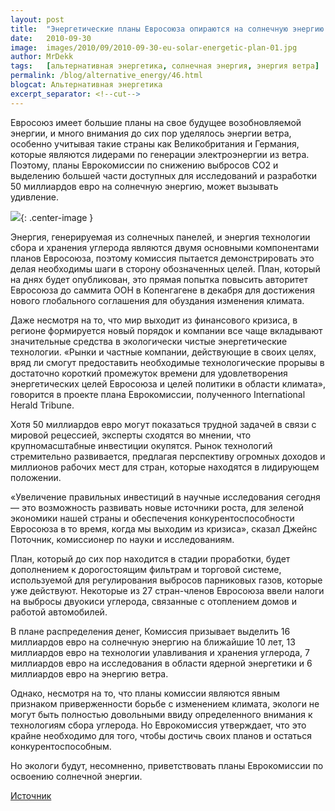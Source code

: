 ```yaml
---
layout: post
title:  "Энергетические планы Евросоюза опираются на солнечную энергию!"
date:   2010-09-30
image:  images/2010/09/2010-09-30-eu-solar-energetic-plan-01.jpg
author: MrDekk
tags:   [альтернативная энергетика, солнечная энергия, энергия ветра]
permalink: /blog/alternative_energy/46.html
blogcat: Альтернативная энергетика
excerpt_separator: <!--cut-->
---
```


Евросоюз имеет большие планы на свое будущее возобновляемой энергии, и много внимания до сих пор уделялось энергии ветра, особенно учитывая такие страны как Великобритания и Германия, которые являются лидерами по генерации электроэнергии из ветра. Поэтому, планы Еврокомиссии по снижению выбросов СО2 и выделению большей части доступных для исследований и разработки 50 миллиардов евро на солнечную энергию, может вызывать удивление.

<!--cut-->

![]({{site.baseurl}}/images/2010/09/2010-09-30-eu-solar-energetic-plan-02.png){: .center-image }

Энергия, генерируемая из солнечных панелей, и энергия технологии сбора и хранения углерода являются двумя основными компонентами планов Евросоюза, поэтому комиссия пытается демонстрировать это делая необходимы шаги в сторону обозначенных целей. План, который на днях будет опубликован, это прямая попытка повысить авторитет Евросоюза до саммита ООН в Копенгагене в декабря для достижения нового глобального соглашения для обуздания изменения климата.

Даже несмотря на то, что мир выходит из финансового кризиса, в регионе формируется новый порядок и компании все чаще вкладывают значительные средства в экологически чистые энергетические технологии. «Рынки и частные компании, действующие в своих целях, вряд ли смогут предоставить необходимые технологические прорывы в достаточно короткий промежуток времени для удовлетворения энергетических целей Евросоюза и целей политики в области климата», говорится в проекте плана Еврокомиссии, полученного International Herald Tribune. 

Хотя 50 миллиардов евро могут показаться трудной задачей в связи с мировой рецессией, эксперты сходятся во мнении, что крупномасштабные инвестиции окупятся. Рынок технологий стремительно развивается, предлагая перспективу огромных доходов и миллионов рабочих мест для стран, которые находятся в лидирующем положении.

«Увеличение правильных инвестиций в научные исследования сегодня — это возможность развивать новые источники роста, для зеленой экономики нашей страны и обеспечения конкурентоспособности Евросоюза в то время, когда мы выходим из кризиса», сказал Джейнс Поточник, комиссионер по науки и исследованиям.

План, который до сих пор находится в стадии проработки, будет дополнением к дорогостоящим фильтрам и торговой системе, используемой для регулирования выбросов парниковых газов, которые уже действуют. Некоторые из 27 стран-членов Евросоюза ввели налоги на выбросы двуокиси углерода, связанные с отоплением домов и работой автомобилей.

В плане распределения денег, Комиссия призывает выделить 16 миллиардов евро на солнечную энергию на ближайшие 10 лет, 13 миллиардов евро на технологии улавливания и хранения углерода, 7 миллиардов евро на исследования в области ядерной энергетики и 6 миллиардов евро на энергию ветра.

Однако, несмотря на то, что планы комиссии являются явным признаком приверженности борьбе с изменением климата, экологи не могут быть полностью довольными ввиду определенного внимания к технологиям сбора углерода. Но Еврокомиссия утверждает, что это крайне необходимо для того, чтобы достичь своих планов и остаться конкурентоспособным.

Но экологи будут, несомненно, приветствовать планы Еврокомиссии по освоению солнечной энергии.

[Источник](http://www.ngpowereu.com/news/newseu-energy-plans-solar-power/)